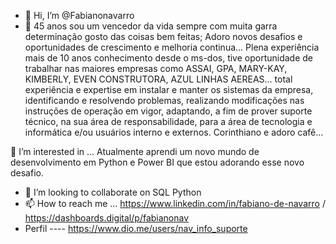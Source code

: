 - 👋 Hi, I’m @Fabianonavarro
- 
  🌱 45 anos sou um vencedor da vida sempre com muita garra determinação gosto das coisas bem feitas;
Adoro novos desafios e oportunidades de crescimento e melhoria continua...
Plena experiência mais de 10 anos conhecimento desde o ms-dos, tive oportunidade de trabalhar nas maiores empresas como ASSAI, GPA, MARY-KAY, KIMBERLY, EVEN CONSTRUTORA, AZUL LINHAS AEREAS... total experiência e expertise em instalar e manter os sistemas da empresa, identificando e resolvendo problemas, realizando modificações nas instruções de operação em vigor, adaptando, a fim de prover suporte técnico, na sua área de responsabilidade, para a área de tecnologia e informática e/ou usuários interno e externos.
Corinthiano e adoro cafê...

👀 I’m interested in ... Atualmente aprendi um novo mundo de desenvolvimento em Python e Power BI que estou adorando esse novo desafio.

- 💞️ I’m looking to collaborate on SQL Python
- 📫 How to reach me ... https://www.linkedin.com/in/fabiano-de-navarro  / https://dashboards.digital/p/fabianonav
- 
  Perfil ---- https://www.dio.me/users/nav_info_suporte

<!---
Fabianonavarro/Fabianonavarro is a ✨ special ✨ repository because its `README.md` (this file) appears on your GitHub profile.
You can click the Preview link to take a look at your changes.
--->
